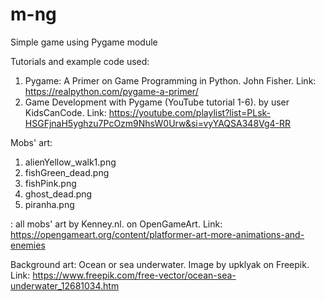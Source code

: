 # m-ng
Simple game using Pygame module

Tutorials and example code used:
1. Pygame: A Primer on Game Programming in Python. John Fisher. Link: https://realpython.com/pygame-a-primer/
2. Game Development with Pygame (YouTube tutorial 1-6). by user KidsCanCode. Link: https://youtube.com/playlist?list=PLsk-HSGFjnaH5yghzu7PcOzm9NhsW0Urw&si=vyYAQSA348Vg4-RR

Mobs' art:
1. alienYellow_walk1.png
2. fishGreen_dead.png
3. fishPink.png
4. ghost_dead.png
5. piranha.png

: all mobs' art by Kenney.nl. on OpenGameArt. Link: https://opengameart.org/content/platformer-art-more-animations-and-enemies

Background art:
Ocean or sea underwater. Image by upklyak on Freepik. Link: https://www.freepik.com/free-vector/ocean-sea-underwater_12681034.htm
   
